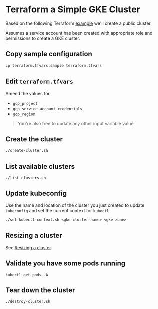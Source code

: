 # Terraform a Simple GKE Cluster

Based on the following Terraform [example](https://www.terraform.io/docs/providers/google/r/container_cluster.html) we'll create a public cluster.

Assumes a service account has been created with appropriate role and permissions to create a GKE cluster.

## Copy sample configuration

```
cp terraform.tfvars.sample terraform.tfvars
```

## Edit `terraform.tfvars`

Amend the values for

* `gcp_project`
* `gcp_service_account_credentials`
* `gcp_region`

> You're also free to update any other input variable value

## Create the cluster

```
./create-cluster.sh
```

## List available clusters

```
./list-clusters.sh
```

## Update kubeconfig

Use the name and location of the cluster you just created to update `kubeconfig` and set the current context for `kubectl`

```
./set-kubectl-context.sh <gke-cluster-name> <gke-zone>
```

## Resizing a cluster

See [Resizing a cluster](https://cloud.google.com/kubernetes-engine/docs/how-to/resizing-a-cluster).

## Validate you have some pods running

```
kubectl get pods -A
```

## Tear down the cluster

```
./destroy-cluster.sh
```
